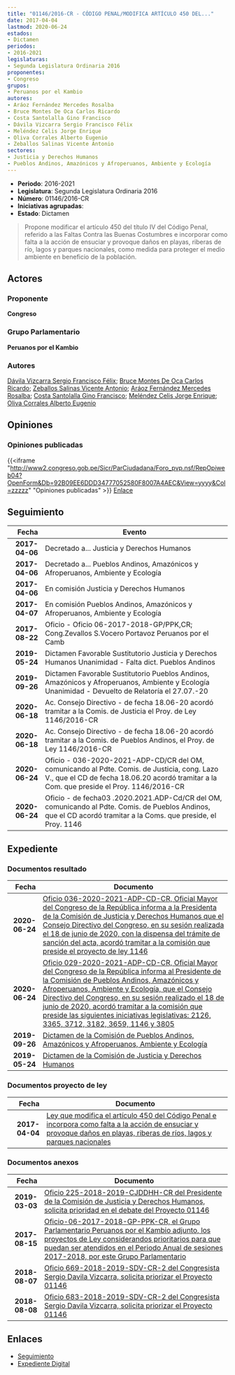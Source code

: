 ```yaml
---
title: "01146/2016-CR - CÓDIGO PENAL/MODIFICA ARTÍCULO 450 DEL..."
date: 2017-04-04
lastmod: 2020-06-24
estados:
- Dictamen
periodos:
- 2016-2021
legislaturas:
- Segunda Legislatura Ordinaria 2016
proponentes:
- Congreso
grupos:
- Peruanos por el Kambio
autores:
- Aráoz Fernández Mercedes Rosalba
- Bruce Montes De Oca Carlos Ricardo
- Costa Santolalla Gino Francisco
- Dávila Vizcarra Sergio Francisco Félix
- Meléndez Celis Jorge Enrique
- Oliva Corrales Alberto Eugenio
- Zeballos Salinas Vicente Antonio
sectores:
- Justicia y Derechos Humanos
- Pueblos Andinos, Amazónicos y Afroperuanos, Ambiente y Ecología
---
```

- **Periodo**: 2016-2021
- **Legislatura**: Segunda Legislatura Ordinaria 2016
- **Número**: 01146/2016-CR
- **Iniciativas agrupadas**: 
- **Estado**: Dictamen

> Propone modificar el artículo 450 del título IV del Código Penal, referido a las Faltas Contra las Buenas Costumbres e incorporar como falta a la acción de ensuciar y provoque daños en playas, riberas de río, lagos y parques nacionales, como medida para proteger el medio ambiente en beneficio de la población.


## Actores

### Proponente

**Congreso**

### Grupo Parlamentario

**Peruanos por el Kambio**

### Autores

[Dávila Vizcarra Sergio Francisco Félix](mailto:mailto:sdavila@congreso.gob.pe); [Bruce Montes De Oca Carlos Ricardo](mailto:mailto:cbruce@congreso.gob.pe); [Zeballos Salinas Vicente Antonio](mailto:mailto:vzeballos@congreso.gob.pe); [Aráoz Fernández Mercedes Rosalba](mailto:mailto:maraoz@congreso.gob.pe); [Costa Santolalla Gino Francisco](mailto:mailto:gcosta@congreso.gob.pe); [Meléndez Celis Jorge Enrique](mailto:mailto:jmelendez@congreso.gob.pe); [Oliva Corrales Alberto Eugenio](mailto:mailto:aoliva@congreso.gob.pe)

## Opiniones

### Opiniones publicadas

{{<iframe "http://www2.congreso.gob.pe/Sicr/ParCiudadana/Foro_pvp.nsf/RepOpiweb04?OpenForm&Db=92B09EE6DDD34777052580F8007A4AEC&View=yyyy&Col=zzzzz" "Opiniones publicadas" >}}
[Enlace](http://www2.congreso.gob.pe/Sicr/ParCiudadana/Foro_pvp.nsf/RepOpiweb04?OpenForm&Db=92B09EE6DDD34777052580F8007A4AEC&View=yyyy&Col=zzzzz)


## Seguimiento

| Fecha | Evento |
|------:|--------|
| **2017-04-06** | Decretado a... Justicia y Derechos Humanos |
| **2017-04-06** | Decretado a... Pueblos Andinos, Amazónicos y Afroperuanos, Ambiente y Ecología |
| **2017-04-06** | En comisión Justicia y Derechos Humanos |
| **2017-04-07** | En comisión Pueblos Andinos, Amazónicos y Afroperuanos, Ambiente y Ecología |
| **2017-08-22** | Oficio - Oficio 06-2017-2018-GP/PPK,CR; Cong.Zevallos S.Vocero Portavoz Peruanos por el Camb |
| **2019-05-24** | Dictamen Favorable Sustitutorio Justicia y Derechos Humanos Unanimidad - Falta dict. Pueblos Andinos |
| **2019-09-26** | Dictamen Favorable Sustitutorio Pueblos Andinos, Amazónicos y Afroperuanos, Ambiente y Ecología Unanimidad - Devuelto de Relatoría el 27.07.-20 |
| **2020-06-18** | Ac. Consejo Directivo - de fecha 18.06-20 acordó tramitar a la Comis. de Justicia el Proy. de Ley 1146/2016-CR |
| **2020-06-18** | Ac. Consejo Directivo - de fecha 18.06-20 acordó tramitar a la Comis. de Pueblos Andinos, el Proy. de Ley 1146/2016-CR |
| **2020-06-24** | Oficio - 036-2020-2021-ADP-CD/CR del OM, comunicando al Pdte. Comis. de Justicia, cong. Lazo V., que el CD de fecha 18.06.20 acordó tramitar a la Com. que preside el Proy. 1146/2016-CR |
| **2020-06-24** | Oficio - de fecha03 .2020.2021.ADP-Cd/CR del OM, comunicando al Pdte. Comis. de Pueblos Andinos, que el CD acordó tramitar a la Coms. que preside, el Proy. 1146 |

## Expediente

### Documentos resultado

| Fecha | Documento |
|------:|-----------|
| **2020-06-24** | [Oficio 036-2020-2021-ADP-CD-CR, Oficial Mayor del Congreso de la República informa a la Presidenta de la Comisión de Justicia y Derechos Humanos que el Consejo Directivo del Congreso, en su sesión realizada el 18 de junio de 2020, con la dispensa del trámite de sanción del acta, acordó tramitar a la comisión que preside el proyecto de ley 1146](http://www.leyes.congreso.gob.pe/Documentos/2016_2021/Oficios/Oficialia_Mayor/OFICIO-036-2020-2021-ADP-CD-CR.pdf) |
| **2020-06-24** | [Oficio 029-2020-2021-ADP-CD-CR, Oficial Mayor del Congreso de la República informa al Presidente de la Comisión de Pueblos Andinos, Amazónicos y Afroperuanos, Ambiente y Ecología, que el Consejo Directivo del Congreso, en su sesión realizado el 18 de junio de 2020, acordó tramitar a la comisión que preside las siguientes iniciativas legislativas: 2126, 3365, 3712, 3182, 3659, 1146 y 3805](http://www.leyes.congreso.gob.pe/Documentos/2016_2021/Oficios/Oficialia_Mayor/OFICIO-029-2020-2021-ADP-CD-CR.pdf) |
| **2019-09-26** | [Dictamen de la Comisión de Pueblos Andinos, Amazónicos y Afroperuanos, Ambiente y Ecología](http://www.leyes.congreso.gob.pe/Documentos/2016_2021/Dictamenes/Proyectos_de_Ley/01146DC19MAY20190926.pdf) |
| **2019-05-24** | [Dictamen de la Comisión de Justicia y Derechos Humanos](http://www.leyes.congreso.gob.pe/Documentos/2016_2021/Dictamenes/Proyectos_de_Ley/01146DC15MAY20190524.pdf) |

### Documentos proyecto de ley

| Fecha | Documento |
|------:|-----------|
| **2017-04-04** | [Ley que modifica el artículo 450 del Código Penal e incorpora como falta a la acción de ensuciar y provoque daños en playas, riberas de ríos, lagos y parques nacionales](http://www.leyes.congreso.gob.pe/Documentos/2016_2021/Proyectos_de_Ley_y_de_Resoluciones_Legislativas/PL0114620170404..pdf) |

### Documentos anexos

| Fecha | Documento |
|------:|-----------|
| **2019-03-03** | [Oficio 225-2018-2019-CJDDHH-CR del Presidente de la Comisión de Justicia y Derechos Humanos, solicita prioridad en el debate del Proyecto 01146](http://www.leyes.congreso.gob.pe/Documentos/2016_2021/Oficios/Comisiones_Ordinarias/OFICIO-225-2018-2019-CJDDHH-CR.pdf) |
| **2017-08-15** | [Oficio-06-2017-2018-GP-PPK-CR, el Grupo Parlamentario Peruanos por el Kambio adjunto, los proyectos de Ley considerandos prioritarios para que puedan ser atendidos en el Periodo Anual de sesiones 2017-2018, por este Grupo Parlamentario](http://www.leyes.congreso.gob.pe/Documentos/2016_2021/Oficios/Grupos_Parlamentarios/OFICIO-06-2017-2018-GP-PPK-CR.pdf) |
| **2018-08-07** | [Oficio 669-2018-2019-SDV-CR-2 del Congresista Sergio Davila Vizcarra, solicita priorizar el Proyecto 01146](http://www.leyes.congreso.gob.pe/Documentos/2016_2021/Oficios/Congresistas/OFICIO-669-2018-2019-SDV-CR-2.pdf) |
| **2018-08-08** | [Oficio 683-2018-2019-SDV-CR-2 del Congresista Sergio Davila Vizcarra, solicita priorizar el Proyecto 01146](http://www.leyes.congreso.gob.pe/Documentos/2016_2021/Oficios/Congresistas/OFICIO-683-2018-2019-SDV-CR-2.pdf) |

## Enlaces

- [Seguimiento](http://www2.congreso.gob.pe/Sicr/TraDocEstProc/CLProLey2016.nsf/f7fff46988ca05b1052578e100829cc7/013b85011f0ed006052580f800778685?OpenDocument)
- [Expediente Digital](http://www2.congreso.gob.pe/Sicr/TraDocEstProc/Expvirt_2011.nsf/visbusqptramdoc1621/01146?opendocument)

